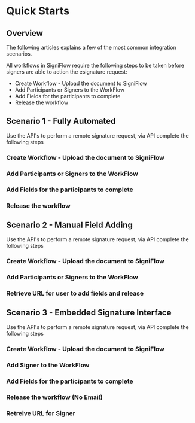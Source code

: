 # Quick Starts
## Overview

The following articles explains a few of the most common integration scenarios.

All workflows in SigniFlow require the following steps to be taken before signers are able to action the esignature request:

* Create Workflow - Upload the document to SigniFlow
* Add Participants or Signers to the WorkFlow
* Add Fields for the participants to complete
* Release the workflow

## Scenario 1 - Fully Automated

Use the API's to perform a remote signature request, via API complete the following steps

### Create Workflow - Upload the document to SigniFlow
### Add Participants or Signers to the WorkFlow
### Add Fields for the participants to complete
### Release the workflow

## Scenario 2 - Manual Field Adding

Use the API's to perform a remote signature request, via API complete the following steps

### Create Workflow - Upload the document to SigniFlow
### Add Participants or Signers to the WorkFlow
### Retrieve URL for user to add fields and release

## Scenario 3 - Embedded Signature Interface

Use the API's to perform a remote signature request, via API complete the following steps

### Create Workflow - Upload the document to SigniFlow
### Add Signer to the WorkFlow
### Add Fields for the participants to complete
### Release the workflow (No Email)
### Retreive URL for Signer

